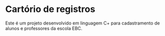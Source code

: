 # Cartório de registros 
Este é um projeto desenvolvido em linguagem C+ para cadastramento de alunos e professores da escola EBC.
